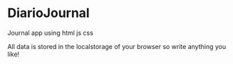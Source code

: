 # DiarioJournal
Journal app using html js css

All data is stored in the localstorage of your browser so write anything you like!
